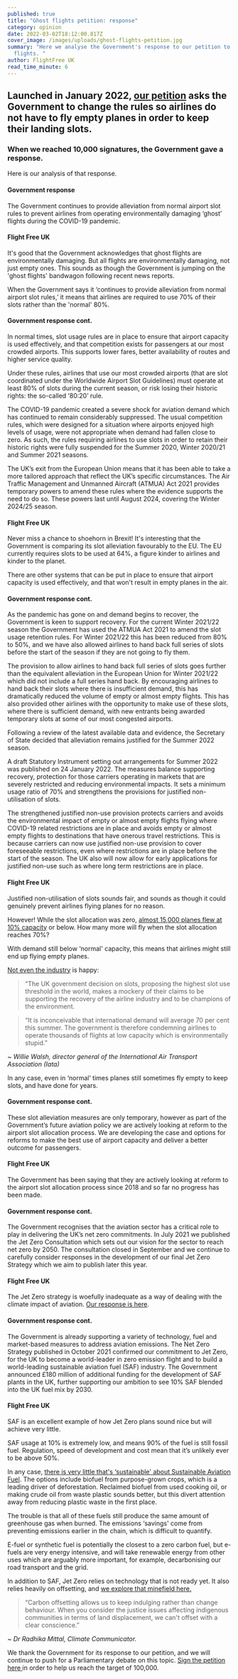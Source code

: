 ```yaml
---
published: true
title: "Ghost flights petition: response"
category: opinion
date: 2022-03-02T18:12:00.817Z
cover_image: /images/uploads/ghost-flights-petition.jpg
summary: "Here we analyse the Government's response to our petition to end ghost
  flights. "
author: FlightFree UK
read_time_minute: 6
---
```

## Launched in January 2022, [our petition](https://petition.parliament.uk/petitions/605749) asks the Government to change the rules so airlines do not have to fly empty planes in order to keep their landing slots.

### When we reached 10,000 signatures, the Government gave a response.

Here is our analysis of that response.

#### Government response

The Government continues to provide alleviation from normal airport slot rules to prevent airlines from operating environmentally damaging ‘ghost’ flights during the COVID-19 pandemic.

#### Flight Free UK

It's good that the Government acknowledges that ghost flights are environmentally damaging. But all flights are environmentally damaging, not just empty ones. This sounds as though the Government is jumping on the 'ghost flights' bandwagon following recent news reports.

When the Government says it ‘continues to provide alleviation from normal airport slot rules,’ it means that airlines are required to use 70% of their slots rather than the 'normal' 80%. 

#### Government response cont.

In normal times, slot usage rules are in place to ensure that airport capacity is used effectively, and that competition exists for passengers at our most crowded airports. This supports lower fares, better availability of routes and higher service quality.

Under these rules, airlines that use our most crowded airports (that are slot coordinated under the Worldwide Airport Slot Guidelines) must operate at least 80% of slots during the current season, or risk losing their historic rights: the so-called ‘80:20’ rule.

The COVID-19 pandemic created a severe shock for aviation demand which has continued to remain considerably suppressed. The usual competition rules, which were designed for a situation where airports enjoyed high levels of usage, were not appropriate when demand had fallen close to zero. As such, the rules requiring airlines to use slots in order to retain their historic rights were fully suspended for the Summer 2020, Winter 2020/21 and Summer 2021 seasons.

The UK’s exit from the European Union means that it has been able to take a more tailored approach that reflect the UK’s specific circumstances. The Air Traffic Management and Unmanned Aircraft (ATMUA) Act 2021 provides temporary powers to amend these rules where the evidence supports the need to do so. These powers last until August 2024, covering the Winter 2024/25 season.

#### Flight Free UK

Never miss a chance to shoehorn in Brexit! It's interesting that the Government is comparing its slot alleviation favourably to the EU. The EU currently requires slots to be used at 64%, a figure kinder to airlines and kinder to the planet. 

There are other systems that can be put in place to ensure that airport capacity is used effectively, and that won't result in empty planes in the air. 

#### Government response cont.

As the pandemic has gone on and demand begins to recover, the Government is keen to support recovery. For the current Winter 2021/22 season the Government has used the ATMUA Act 2021 to amend the slot usage retention rules. For Winter 2021/22 this has been reduced from 80% to 50%, and we have also allowed airlines to hand back full series of slots before the start of the season if they are not going to fly them. 

The provision to allow airlines to hand back full series of slots goes further than the equivalent alleviation in the European Union for Winter 2021/22 which did not include a full series hand back. By encouraging airlines to hand back their slots where there is insufficient demand, this has dramatically reduced the volume of empty or almost empty flights. This has also provided other airlines with the opportunity to make use of these slots, where there is sufficient demand, with new entrants being awarded temporary slots at some of our most congested airports.

Following a review of the latest available data and evidence, the Secretary of State decided that alleviation remains justified for the Summer 2022 season.

A draft Statutory Instrument setting out arrangements for Summer 2022 was published on 24 January 2022. The measures balance supporting recovery, protection for those carriers operating in markets that are severely restricted and reducing environmental impacts. It sets a minimum usage ratio of 70% and strengthens the provisions for justified non-utilisation of slots.

The strengthened justified non-use provision protects carriers and avoids the environmental impact of empty or almost empty flights flying where COVID-19 related restrictions are in place and avoids empty or almost empty flights to destinations that have onerous travel restrictions. This is because carriers can now use justified non-use provision to cover foreseeable restrictions, even where restrictions are in place before the start of the season. The UK also will now allow for early applications for justified non-use such as where long term restrictions are in place.

#### Flight Free UK

Justified non-utilisation of slots sounds fair, and sounds as though it could genuinely prevent airlines flying planes for no reason.

However! While the slot allocation was zero, [almost 15,000 planes flew at 10% capacity](https://www.theguardian.com/environment/2022/feb/22/almost-15000-ghost-flights-left-uk-since-pandemic-began) or below. How many more will fly when the slot allocation reaches 70%?

With demand still below ‘normal' capacity, this means that airlines might still end up flying empty planes. 

[Not even the industry](https://www.independent.co.uk/travel/news-and-advice/airline-slots-heathrow-airport-ghost-flights-b1999038.html) is happy:

> “The UK government decision on slots, proposing the highest slot use threshold in the world, makes a mockery of their claims to be supporting the recovery of the airline industry and to be champions of the environment.



> “It is inconceivable that international demand will average 70 per cent this summer. The government is therefore condemning airlines to operate thousands of flights at low capacity which is environmentally stupid.” 

*~ Willie Walsh, director general of the International Air Transport Association (Iata)*

In any case, even in ‘normal’ times planes still sometimes fly empty to keep slots, and have done for years.

#### Government response cont.

These slot alleviation measures are only temporary, however as part of the Government’s future aviation policy we are actively looking at reform to the airport slot allocation process. We are developing the case and options for reforms to make the best use of airport capacity and deliver a better outcome for passengers.

#### Flight Free UK

The Government has been saying that they are actively looking at reform to the airport slot allocation process since 2018 and so far no progress has been made.

#### Government response cont.

The Government recognises that the aviation sector has a critical role to play in delivering the UK’s net zero commitments. In July 2021 we published the Jet Zero Consultation which sets out our vision for the sector to reach net zero by 2050. The consultation closed in September and we continue to carefully consider responses in the development of our final Jet Zero Strategy which we aim to publish later this year.

#### Flight Free UK

The Jet Zero strategy is woefully inadequate as a way of dealing with the climate impact of aviation. [Our response is here](https://flightfree.co.uk/post/whats-wrong-with-jet-zero/).

#### Government response cont.

The Government is already supporting a variety of technology, fuel and market-based measures to address aviation emissions. The Net Zero Strategy published in October 2021 confirmed our commitment to Jet Zero, for the UK to become a world-leader in zero emission flight and to build a world-leading sustainable aviation fuel (SAF) industry. The Government announced £180 million of additional funding for the development of SAF plants in the UK, further supporting our ambition to see 10% SAF blended into the UK fuel mix by 2030.

#### Flight Free UK

SAF is an excellent example of how Jet Zero plans sound nice but will achieve very little.

SAF usage at 10% is extremely low, and means 90% of the fuel is still fossil fuel. Regulation, speed of development and cost mean that it’s unlikely ever to be above 50%.

In any case, [there is very little that's ‘sustainable' about Sustainable Aviation Fuel](https://flightfree.co.uk/post/the-trouble-with-saf/). The options include biofuel from purpose-grown crops, which is a leading driver of deforestation. Reclaimed biofuel from used cooking oil, or making crude oil from waste plastic sounds better, but this divert attention away from reducing plastic waste in the first place.

The trouble is that all of these fuels still produce the same amount of greenhouse gas when burned. The emissions ‘savings' come from preventing emissions earlier in the chain, which is difficult to quantify.

E-fuel or synthetic fuel is potentially the closest to a zero carbon fuel, but e-fuels are very energy intensive, and will take renewable energy from other uses which are arguably more important, for example, decarbonising our road transport and the grid. 

In addition to SAF, Jet Zero relies on technology that is not ready yet. It also relies heavily on offsetting, and [we explore that minefield here.](https://flightfree.co.uk/post/podcast-series-episode-5-carbon-offsets-and-green-technology/)

> “Carbon offsetting allows us to keep indulging rather than change behaviour. When you consider the justice issues affecting indigenous communities in terms of land displacement, we can't offset with a clear conscience.” 

*~ Dr Radhika Mittal, Climate Communicator.*

We thank the Government for its response to our petition, and we will continue to push for a Parliamentary debate on this topic. [Sign the petition here ](https://petition.parliament.uk/petitions/605749)in order to help us reach the target of 100,000.